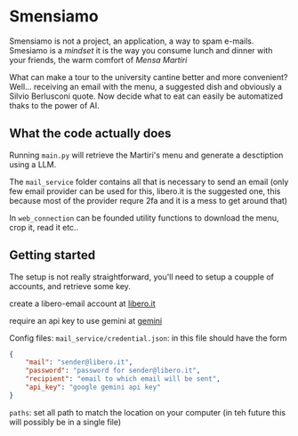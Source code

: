 # Smensiamo
Smensiamo is not a project, an application, a way to spam e-mails. Smesiamo is a _mindset_ it is the way you consume lunch and dinner with your friends, the warm comfort of _Mensa Martiri_

What can make a tour to the university cantine better and more convenient? Well... receiving an email with the menu, a suggested dish and obviously a Silvio Berlusconi quote. Now decide what to eat can easily be automatized thaks to the power of AI.

## What the code actually does
Running `main.py` will retrieve the Martiri's menu and generate a desctiption using a LLM.

The `mail_service` folder contains all that is necessary to send an email (only few email provider can be used for this, libero.it is the suggested one, this because most of the provider requre 2fa and it is a mess to get around that)

In `web_connection` can be founded utility functions to download the menu, crop it, read it etc..

## Getting started
The setup is not really straightforward, you'll need to setup a coupple of accounts, and retrieve some key.

create a libero-email account at [libero.it](https://registrazione.libero.it/?service_id=hp&ref=hp-hd)

require an api key to use gemini at [gemini](https://aistudio.google.com/app/apikey)

Config files:
`mail_service/credential.json`: in this file should have the form

```json
{
    "mail": "sender@libero.it",
    "password": "password for sender@libero.it",
    "recipient": "email to which email will be sent",
    "api_key": "google gemini api key"
}
```

`paths`: set all path to match the location on your computer (in teh future this will possibly be in a single file)